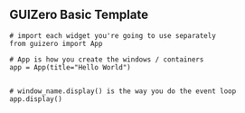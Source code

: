 ## GUIZero Basic Template

    # import each widget you're going to use separately
    from guizero import App
    
    # App is how you create the windows / containers
    app = App(title="Hello World")
    
    
    # window_name.display() is the way you do the event loop
    app.display()
    
    


